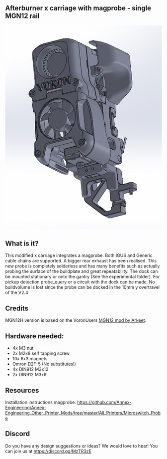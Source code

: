 ## Afterburner x carriage with magprobe - single MGN12 rail

![picture](Images/1.JPG)

## What is it?
This modified x carriage integrates a magprobe. Both IGUS and Generic cable chains are supported. A bigger rear exhaust has been realised. This new probe is completely solderless and has many benefits such as actually probing the surface of the buildplate and great repeatability. The dock can be mounted stationary or onto the gantry (See the experimental folder).
For pickup detection probe_query or a circuit with the dock can be made. No buildvolume is lost since the probe can be docked in the 10mm y overtravel of the V2.4

## Credits
MGN12H version is based  on the VoronUsers [MGN12 mod by Arkeet](https://github.com/VoronDesign/VoronUsers/tree/master/printer_mods/arkeet/mgn12).


## Hardware needed:
- 4x M3 nut
- 2x M2x8 self tapping screw
- 10x 6x3 magnets
- Omron D2F-5 (No substitutes!)
- 4x DIN912 M3x12
- 2x DIN912 M3x8

## Resources
Installation instructions magprobe: https://github.com/Annex-Engineering/Annex-Engineering_Other_Printer_Mods/tree/master/All_Printers/Microswitch_Probe
 

## Discord
Do you have any design suggestions or ideas? We would love to hear! You can join us at https://discord.gg/MzTR3zE
